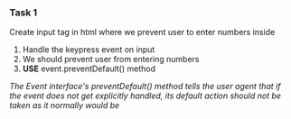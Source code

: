 ### Task 1

Create input tag in html where we prevent user to enter numbers inside

1. Handle the keypress event on input
2. We should prevent user from entering numbers
3. **USE** event.preventDefault() method

*The Event interface's preventDefault() method tells the user agent that if the event does not get explicitly handled, its default action should not be taken as it normally would be*